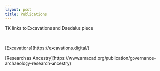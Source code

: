 ```yaml
---
layout: post
title: Publications
---
```


TK links to Excavations and Daedalus piece

<br>

<br>
[Excavations](https://excavations.digital/)
<br>
<br>
[Research as Ancestry](https://www.amacad.org/publication/governance-archaeology-research-ancestry)
